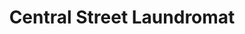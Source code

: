 ---
title: "Central Street Laundromat"
url: /millinocket/central-street-laundromat/
shop: Wäscherei
---